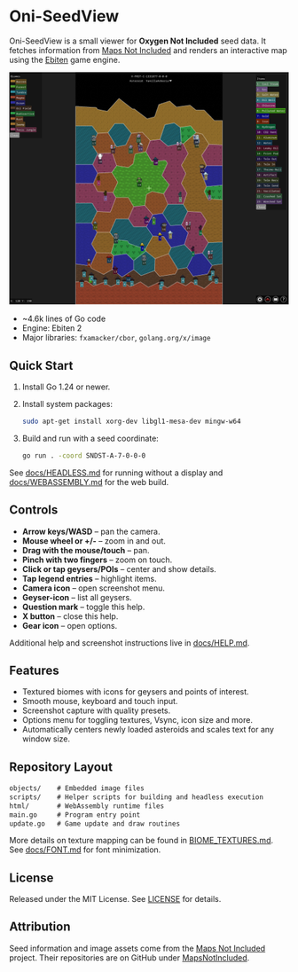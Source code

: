 # Oni-SeedView

Oni-SeedView is a small viewer for **Oxygen Not Included** seed data. It fetches information from [Maps Not Included](https://mapsnotincluded.org) and renders an interactive map using the [Ebiten](https://ebiten.org/) game engine.

![Screenshot](screenshot.png)

- ~4.6k lines of Go code
- Engine: Ebiten 2
- Major libraries: `fxamacker/cbor`, `golang.org/x/image`

## Quick Start

1. Install Go 1.24 or newer.
2. Install system packages:

   ```bash
   sudo apt-get install xorg-dev libgl1-mesa-dev mingw-w64
   ```

3. Build and run with a seed coordinate:

   ```bash
   go run . -coord SNDST-A-7-0-0-0
   ```

See [docs/HEADLESS.md](docs/HEADLESS.md) for running without a display and [docs/WEBASSEMBLY.md](docs/WEBASSEMBLY.md) for the web build.

## Controls

- **Arrow keys/WASD** – pan the camera.
- **Mouse wheel or +/-** – zoom in and out.
- **Drag with the mouse/touch** – pan.
- **Pinch with two fingers** – zoom on touch.
- **Click or tap geysers/POIs** – center and show details.
- **Tap legend entries** – highlight items.
- **Camera icon** – open screenshot menu.
- **Geyser-icon** – list all geysers.
- **Question mark** – toggle this help.
- **X button** – close this help.
- **Gear icon** – open options.

Additional help and screenshot instructions live in [docs/HELP.md](docs/HELP.md).

## Features

- Textured biomes with icons for geysers and points of interest.
- Smooth mouse, keyboard and touch input.
- Screenshot capture with quality presets.
- Options menu for toggling textures, Vsync, icon size and more.
- Automatically centers newly loaded asteroids and scales text for any window size.

## Repository Layout

```
objects/    # Embedded image files
scripts/    # Helper scripts for building and headless execution
html/       # WebAssembly runtime files
main.go     # Program entry point
update.go   # Game update and draw routines
```

More details on texture mapping can be found in [BIOME_TEXTURES.md](BIOME_TEXTURES.md).
See [docs/FONT.md](docs/FONT.md) for font minimization.

## License

Released under the MIT License. See [LICENSE](LICENSE) for details.

## Attribution

Seed information and image assets come from the [Maps Not Included](https://mapsnotincluded.org) project. Their repositories are on GitHub under [MapsNotIncluded](https://github.com/MapsNotIncluded).
